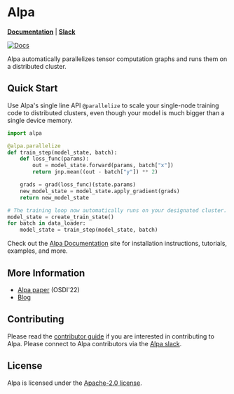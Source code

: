 Alpa
=======
[**Documentation**](https://alpa-projects.github.io) |
[**Slack**](https://forms.gle/YEZTCrtZD6EAVNBQ7)


[![Docs](https://github.com/alpa-projects/alpa/actions/workflows/docs.yml/badge.svg)](https://github.com/alpa-projects/alpa/actions/workflows/docs.yml)

Alpa automatically parallelizes tensor computation graphs and runs them on a distributed cluster.

Quick Start
-----------

Use Alpa's single line API ``@parallelize`` to scale your single-node training code to distributed clusters, even though 
your model is much bigger than a single device memory.
```python
import alpa

@alpa.parallelize
def train_step(model_state, batch):
    def loss_func(params):
        out = model_state.forward(params, batch["x"])
        return jnp.mean((out - batch["y"]) ** 2)

    grads = grad(loss_func)(state.params)
    new_model_state = model_state.apply_gradient(grads)
    return new_model_state

# The training loop now automatically runs on your designated cluster.
model_state = create_train_state()
for batch in data_loader:
    model_state = train_step(model_state, batch)
```

Check out the [Alpa Documentation](https://alpa-projects.github.io) site for installation instructions, tutorials, examples, and more.

More Information
----------------
- [Alpa paper](https://arxiv.org/pdf/2201.12023.pdf) (OSDI'22)
- [Blog]()

Contributing
------------
Please read the [contributor guide](https://alpa-projects.github.io/developer/developer_guide.html) if you are interested in contributing to Alpa. 
Please connect to Alpa contributors via the [Alpa slack](https://forms.gle/YEZTCrtZD6EAVNBQ7).


License
-------
Alpa is licensed under the [Apache-2.0 license](https://github.com/alpa-projects/alpa/blob/main/LICENSE).
